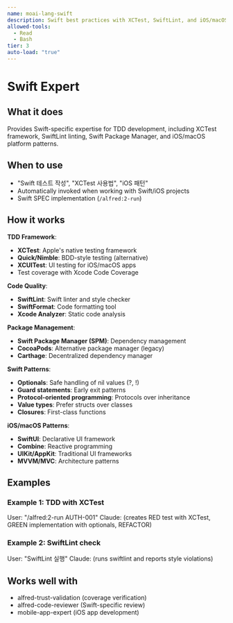 ```yaml
---
name: moai-lang-swift
description: Swift best practices with XCTest, SwiftLint, and iOS/macOS development patterns
allowed-tools:
  - Read
  - Bash
tier: 3
auto-load: "true"
---
```


# Swift Expert

## What it does

Provides Swift-specific expertise for TDD development, including XCTest framework, SwiftLint linting, Swift Package Manager, and iOS/macOS platform patterns.

## When to use

- "Swift 테스트 작성", "XCTest 사용법", "iOS 패턴"
- Automatically invoked when working with Swift/iOS projects
- Swift SPEC implementation (`/alfred:2-run`)

## How it works

**TDD Framework**:
- **XCTest**: Apple's native testing framework
- **Quick/Nimble**: BDD-style testing (alternative)
- **XCUITest**: UI testing for iOS/macOS apps
- Test coverage with Xcode Code Coverage

**Code Quality**:
- **SwiftLint**: Swift linter and style checker
- **SwiftFormat**: Code formatting tool
- **Xcode Analyzer**: Static code analysis

**Package Management**:
- **Swift Package Manager (SPM)**: Dependency management
- **CocoaPods**: Alternative package manager (legacy)
- **Carthage**: Decentralized dependency manager

**Swift Patterns**:
- **Optionals**: Safe handling of nil values (?, !)
- **Guard statements**: Early exit patterns
- **Protocol-oriented programming**: Protocols over inheritance
- **Value types**: Prefer structs over classes
- **Closures**: First-class functions

**iOS/macOS Patterns**:
- **SwiftUI**: Declarative UI framework
- **Combine**: Reactive programming
- **UIKit/AppKit**: Traditional UI frameworks
- **MVVM/MVC**: Architecture patterns

## Examples

### Example 1: TDD with XCTest
User: "/alfred:2-run AUTH-001"
Claude: (creates RED test with XCTest, GREEN implementation with optionals, REFACTOR)

### Example 2: SwiftLint check
User: "SwiftLint 실행"
Claude: (runs swiftlint and reports style violations)

## Works well with

- alfred-trust-validation (coverage verification)
- alfred-code-reviewer (Swift-specific review)
- mobile-app-expert (iOS app development)
